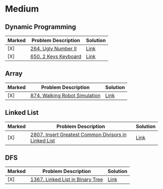 # Medium

## Dynamic Programming

| Marked | Problem Description | Solution|
| ---- | ---- | ---- | 
| [X]| [264. Ugly Number II](https://leetcode.com/problems/ugly-number-ii/description/)|[Link](https://github.com/lycge20923/Leetcode/blob/3316b8abf147d00571a94e685ae017966793cac0/Medium/264_Ugly%20Number%20II.ipynb)|
| [X]| [650.  2 Keys Keyboard](https://leetcode.com/problems/2-keys-keyboard/description/)|[Link](https://github.com/lycge20923/Leetcode/blob/main/Medium/650_2%20Keys%20Keyboard.ipynb)|

## Array

| Marked | Problem Description | Solution|
| ---- | ---- | ---- | 
| [X]| [874. Walking Robot Simulation](https://leetcode.com/problems/walking-robot-simulation/description/)|[Link](https://github.com/lycge20923/Leetcode/blob/main/Medium/874_Walking%20Robot%20Simulation.ipynb)|

## Linked List
| Marked | Problem Description | Solution|
| ---- | ---- | ---- | 
| [X]| [2807. Insert Greatest Common Divisors in Linked List](https://leetcode.com/problems/insert-greatest-common-divisors-in-linked-list/description/)|[Link]()|


## DFS

| Marked | Problem Description | Solution|
| ---- | ---- | ---- | 
| [X]| [1367. Linked List in Binary Tree](https://leetcode.com/problems/linked-list-in-binary-tree/description/)|[Link](https://github.com/lycge20923/Leetcode/blob/main/Medium/1367_Linked%20List%20in%20Binary%20Tree.ipynb)|
